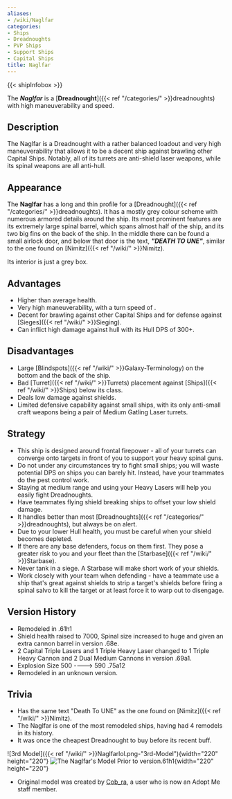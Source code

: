 ```yaml
---
aliases:
- /wiki/Naglfar
categories:
- Ships
- Dreadnoughts
- PVP Ships
- Support Ships
- Capital Ships
title: Naglfar
---  
```


{{< shipInfobox >}} 

The **_Naglfar_** is a [**Dreadnought**]({{< ref "/categories/" >}}dreadnoughts) with high maneuverability and speed.

## Description

The Naglfar is a Dreadnought with a rather balanced loadout and very high maneuverability that allows it to be a decent ship against brawling other Capital Ships. Notably, all of its turrets are anti-shield laser weapons, while its spinal weapons are all anti-hull.

## Appearance

The **Naglfar** has a long and thin profile for a [Dreadnought]({{< ref "/categories/" >}}dreadnoughts). It has a mostly grey colour scheme with numerous armored details around the ship. Its most prominent features are its extremely large spinal barrel, which spans almost half of the ship, and its two big fins on the back of the ship. In the middle there can be found a small airlock door, and below that door is the text, ***"*DEATH TO UNE*"***, similar to the one found on [Nimitz]({{< ref "/wiki/" >}}Nimitz).

Its interior is just a grey box.

## Advantages

- Higher than average health.
- Very high maneuverability, with a turn speed of .
- Decent for brawling against other Capital Ships and for defense against [Sieges]({{< ref "/wiki/" >}}Sieging).
- Can inflict high damage against hull with its Hull DPS of 300+.

## Disadvantages

- Large [Blindspots]({{< ref "/wiki/" >}}Galaxy-Terminology) on the bottom and the back of the ship.
- Bad [Turret]({{< ref "/wiki/" >}}Turrets) placement against [Ships]({{< ref "/wiki/" >}}Ships) below its class.
- Deals low damage against shields.
- Limited defensive capability against small ships, with its only anti-small craft weapons being a pair of Medium Gatling Laser turrets.

## Strategy

- This ship is designed around frontal firepower - all of your turrets can converge onto targets in front of you to support your heavy spinal guns.
- Do not under any circumstances try to fight small ships; you will waste potential DPS on ships you can barely hit. Instead, have your teammates do the pest control work.
- Staying at medium range and using your Heavy Lasers will help you easily fight Dreadnoughts.
- Have teammates flying shield breaking ships to offset your low shield damage.
- It handles better than most [Dreadnoughts]({{< ref "/categories/" >}}dreadnoughts), but always be on alert.
- Due to your lower Hull health, you must be careful when your shield becomes depleted.
- If there are any base defenders, focus on them first. They pose a greater risk to you and your fleet than the [Starbase]({{< ref "/wiki/" >}}Starbase).
- Never tank in a siege. A Starbase will make short work of your shields.
- Work closely with your team when defending - have a teammate use a ship that's great against shields to strip a target's shields before firing a spinal salvo to kill the target or at least force it to warp out to disengage.

## Version History 

- Remodeled in .61h1
- Shield health raised to 7000, Spinal size increased to huge and given an extra cannon barrel in version .68e.
- 2 Capital Triple Lasers and 1 Triple Heavy Laser changed to 1 Triple Heavy Cannon and 2 Dual Medium Cannons in version .69a1.
- Explosion Size 500 ----> 590 .75a12
- Remodeled in an unknown version.

## Trivia

- Has the same text "Death To UNE" as the one found on [Nimitz]({{< ref "/wiki/" >}}Nimitz).
- The Naglfar is one of the most remodeled ships, having had 4 remodels in its history.
- It was once the cheapest Dreadnought to buy before its recent buff.

![3rd Model]({{< ref "/wiki/" >}}Naglfarlol.png-"3rd-Model"){width="220" height="220"} ![The
Naglfar's Model Prior to
version.61h1](Naglfar-0.png "The Naglfar's Model Prior to version.61h1"){width="220" height="220"}

- Original model was created by [Cob_ra](https://www.roblox.com/users/31027167/profile/), a user who is now an Adopt Me staff member.